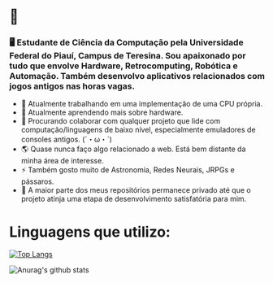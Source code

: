 # 👋
### 🖥️ Estudante de Ciência da Computação pela Universidade Federal do Piauí, Campus de Teresina. Sou apaixonado por tudo que envolve Hardware, Retrocomputing, Robótica e Automação. Também desenvolvo aplicativos relacionados com jogos antigos nas horas vagas.

- 🔭 Atualmente trabalhando em uma implementação de uma CPU própria.
- 🌱 Atualmente aprendendo mais sobre hardware.
- 👯 Procurando colaborar com qualquer projeto que lide com computação/linguagens de baixo nível, especialmente emuladores de consoles antigos. (´・ω・`)
- 🌎 Quase nunca faço algo relacionado a web. Está bem distante da minha área de interesse.
- ⚡ Também gosto muito de Astronomia, Redes Neurais, JRPGs e pássaros. 
- 🛑 A maior parte dos meus repositórios permanece privado até que o projeto atinja uma etapa de desenvolvimento satisfatória para mim.

# Linguagens que utilizo:
[![Top Langs](https://github-readme-stats.vercel.app/api/top-langs/?username=GuerreiroSpiral)](https://github.com/anuraghazra/github-readme-stats)

![Anurag's github stats](https://github-readme-stats.vercel.app/api?username=GuerreiroSpiral&show_icons=true&theme=tokyonight)
